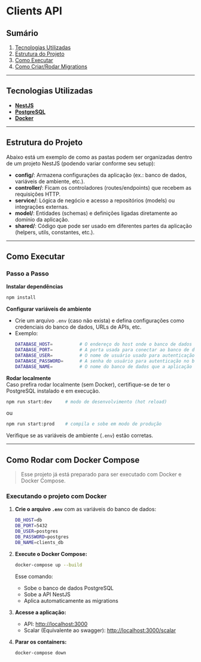 # Clients API

## Sumário

1. [Tecnologias Utilizadas](#tecnologias-utilizadas)  
2. [Estrutura do Projeto](#estrutura-do-projeto)  
3. [Como Executar](#como-executar)  
4. [Como Criar/Rodar Migrations](#como-criarrodar-migrations)  

---

## Tecnologias Utilizadas

- **[NestJS](https://nestjs.com/)**  
- **[PostgreSQL](https://www.postgresql.org/)**  
- **[Docker](https://www.docker.com/)**  

---

## Estrutura do Projeto

Abaixo está um exemplo de como as pastas podem ser organizadas dentro de um projeto NestJS (podendo variar conforme seu setup):

- **config/**: Armazena configurações da aplicação (ex.: banco de dados, variáveis de ambiente, etc.).  
- **controller/**: Ficam os controladores (routes/endpoints) que recebem as requisições HTTP.  
- **service/**: Lógica de negócio e acesso a repositórios (models) ou integrações externas.  
- **model/**: Entidades (schemas) e definições ligadas diretamente ao domínio da aplicação.  
- **shared/**: Código que pode ser usado em diferentes partes da aplicação (helpers, utils, constantes, etc.).

---

## Como Executar

### Passo a Passo

**Instalar dependências**  
```bash
npm install
```

**Configurar variáveis de ambiente**  
- Crie um arquivo `.env` (caso não exista) e defina configurações como credenciais do banco de dados, URLs de APIs, etc.  
- Exemplo:
    ```bash
  DATABASE_HOST=          # O endereço do host onde o banco de dados está hospedado
  DATABASE_PORT=          # A porta usada para conectar ao banco de dados
  DATABASE_USER=          # O nome de usuário usado para autenticação no banco de dados
  DATABASE_PASSWORD=      # A senha do usuário para autenticação no banco de dados
  DATABASE_NAME=          # O nome do banco de dados que a aplicação irá acessar
  ```

**Rodar localmente**  
Caso prefira rodar localmente (sem Docker), certifique-se de ter o PostgreSQL instalado e em execução.  
```bash
npm run start:dev     # modo de desenvolvimento (hot reload)
```
ou  
```bash
npm run start:prod    # compila e sobe em modo de produção
```
Verifique se as variáveis de ambiente (`.env`) estão corretas.

---

## Como Rodar com Docker Compose

> Esse projeto já está preparado para ser executado com Docker e Docker Compose.

### Executando o projeto com Docker

1. **Crie o arquivo `.env`** com as variáveis do banco de dados:
   ```bash
   DB_HOST=db
   DB_PORT=5432
   DB_USER=postgres
   DB_PASSWORD=postgres
   DB_NAME=clients_db
   ```

2. **Execute o Docker Compose:**
   ```bash
   docker-compose up --build
   ```

   Esse comando:
   - Sobe o banco de dados PostgreSQL
   - Sobe a API NestJS
   - Aplica automaticamente as migrations

3. **Acesse a aplicação:**
   - API: [http://localhost:3000](http://localhost:3000)
   - Scalar (Equivalente ao swagger): [http://localhost:3000/scalar](http://localhost:3000/scalar)

4. **Parar os containers:**
   ```bash
   docker-compose down
   ```